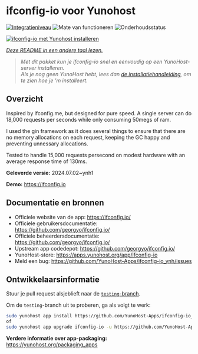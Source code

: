 <!--
NB: Deze README is automatisch gegenereerd door <https://github.com/YunoHost/apps/tree/master/tools/readme_generator>
Hij mag NIET handmatig aangepast worden.
-->

# ifconfig-io voor Yunohost

[![Integratieniveau](https://apps.yunohost.org/badge/integration/ifconfig-io)](https://ci-apps.yunohost.org/ci/apps/ifconfig-io/)
![Mate van functioneren](https://apps.yunohost.org/badge/state/ifconfig-io)
![Onderhoudsstatus](https://apps.yunohost.org/badge/maintained/ifconfig-io)

[![ifconfig-io met Yunohost installeren](https://install-app.yunohost.org/install-with-yunohost.svg)](https://install-app.yunohost.org/?app=ifconfig-io)

*[Deze README in een andere taal lezen.](./ALL_README.md)*

> *Met dit pakket kun je ifconfig-io snel en eenvoudig op een YunoHost-server installeren.*  
> *Als je nog geen YunoHost hebt, lees dan [de installatiehandleiding](https://yunohost.org/install), om te zien hoe je 'm installeert.*

## Overzicht

Inspired by ifconfig.me, but designed for pure speed. A single server can do 18,000 requests per seconds while only consuming 50megs of ram.

I used the gin framework as it does several things to ensure that there are no memory allocations on each request, keeping the GC happy and preventing unnessary allocations.

Tested to handle 15,000 requests persecond on modest hardware with an average response time of 130ms.


**Geleverde versie:** 2024.07.02~ynh1

**Demo:** <https://ifconfig.io>
## Documentatie en bronnen

- Officiele website van de app: <https://ifconfig.io/>
- Officiele gebruikersdocumentatie: <https://github.com/georgyo/ifconfig.io/>
- Officiele beheerdersdocumentatie: <https://github.com/georgyo/ifconfig.io/>
- Upstream app codedepot: <https://github.com/georgyo/ifconfig.io/>
- YunoHost-store: <https://apps.yunohost.org/app/ifconfig-io>
- Meld een bug: <https://github.com/YunoHost-Apps/ifconfig-io_ynh/issues>

## Ontwikkelaarsinformatie

Stuur je pull request alsjeblieft naar de [`testing`-branch](https://github.com/YunoHost-Apps/ifconfig-io_ynh/tree/testing).

Om de `testing`-branch uit te proberen, ga als volgt te werk:

```bash
sudo yunohost app install https://github.com/YunoHost-Apps/ifconfig-io_ynh/tree/testing --debug
of
sudo yunohost app upgrade ifconfig-io -u https://github.com/YunoHost-Apps/ifconfig-io_ynh/tree/testing --debug
```

**Verdere informatie over app-packaging:** <https://yunohost.org/packaging_apps>
